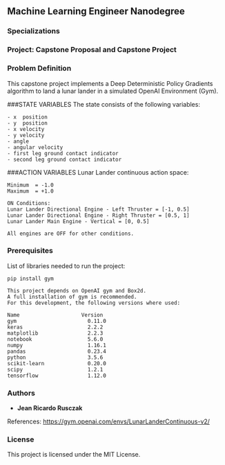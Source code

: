 ## Machine Learning Engineer Nanodegree
### Specializations
### Project: Capstone Proposal and Capstone Project

### Problem Definition

This capstone project implements a Deep Deterministic Policy Gradients algorithm to land a lunar lander in a simulated OpenAI Environment (Gym).

###STATE VARIABLES
The state consists of the following variables:
```
- x  position
- y  position
- x velocity
- y velocity
- angle
- angular velocity
- first leg ground contact indicator
- second leg ground contact indicator
```

###ACTION VARIABLES
Lunar Lander continuous action space:
```
Minimum  = -1.0
Maximum  = +1.0

ON Conditions:
Lunar Lander Directional Engine - Left Thruster = [-1, 0.5] 
Lunar Lander Directional Engine - Right Thruster = [0.5, 1]
Lunar Lander Main Engine - Vertical = [0, 0.5]

All engines are OFF for other conditions.

```
### Prerequisites

List of libraries needed to run the project: 

```
pip install gym

This project depends on OpenAI gym and Box2d.
A full installation of gym is recommended.
For this development, the following versions where used:

Name                    Version                
gym                       0.11.0                   
keras                     2.2.2             
matplotlib                2.2.3            
notebook                  5.6.0                 
numpy                     1.16.1             
pandas                    0.23.4          
python                    3.5.6            
scikit-learn              0.20.0         
scipy                     1.2.1           
tensorflow                1.12.0             

```

### Authors

* **Jean Ricardo Rusczak**

References: https://gym.openai.com/envs/LunarLanderContinuous-v2/

### License

This project is licensed under the MIT License.

